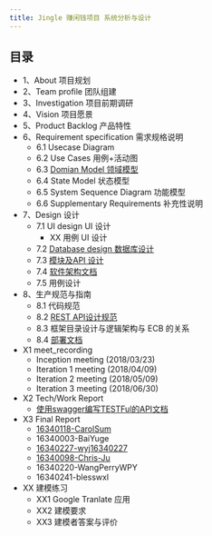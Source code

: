 ```yaml
---
title: Jingle 赚闲钱项目 系统分析与设计
---
```



## 目录
  
- 1、About 项目规划
- 2、Team profile 团队组建
- 3、Investigation 项目前期调研
- 4、Vision 项目愿景
- 5、Product Backlog 产品特性
- 6、Requirement specification 需求规格说明
    - 6.1 Usecase Diagram
    - 6.2 Use Cases 用例+活动图
    - 6.3 [Domian Model 领域模型](https://github.com/systemanalyse/raiseMoney/blob/master/docs/%E6%95%B0%E6%8D%AE%E5%BA%93%E8%AE%BE%E8%AE%A1%E6%96%87%E6%A1%A3/resource/eer.png)
    - 6.4 State Model 状态模型
    - 6.5 System Sequence Diagram 功能模型
    - 6.6 Supplementary Requirements 补充性说明
- 7、Design 设计
    - 7.1 UI design UI 设计
        - XX 用例 UI 设计
    - 7.2 [Database design 数据库设计](https://github.com/systemanalyse/raiseMoney/blob/master/docs/%E6%95%B0%E6%8D%AE%E5%BA%93%E8%AE%BE%E8%AE%A1%E6%96%87%E6%A1%A3/%E6%95%B0%E6%8D%AE%E5%BA%93%E8%AE%BE%E8%AE%A1%E6%96%87%E6%A1%A3.md)
    - 7.3 [模块及API 设计](https://github.com/systemanalyse/raiseMoney/blob/master/docs/Design%20%E8%AE%BE%E8%AE%A1/%E6%A8%A1%E5%9D%97-API%E8%AE%BE%E8%AE%A1%E6%96%87%E6%A1%A3.md)
    - 7.4 [软件架构文档](https://github.com/systemanalyse/raiseMoney/blob/master/docs/Design%20%E8%AE%BE%E8%AE%A1/%E6%9E%B6%E6%9E%84%E8%AE%BE%E8%AE%A1%E8%AF%B4%E6%98%8E%E6%96%87%E6%A1%A3.md)
    - 7.5 用例设计
- 8、生产规范与指南
    - 8.1 代码规范
    - 8.2 [REST API设计规范](https://github.com/systemanalyse/raiseMoney/blob/master/docs/%E7%94%9F%E4%BA%A7%E8%A7%84%E8%8C%83%E4%B8%8E%E6%8C%87%E5%8D%97/API_RaiseMoney.md)
    - 8.3 框架目录设计与逻辑架构与 ECB 的关系
    - 8.4 [部署文档](https://github.com/systemanalyse/raiseMoney/blob/master/docs/%E5%AE%89%E8%A3%85%E9%83%A8%E7%BD%B2%E8%AF%B4%E6%98%8E.md)
- X1 meet_recording
    - Inception meeting (2018/03/23)
    - Iteration 1 meeting (2018/04/09)
    - Iteration 2 meeting (2018/05/09)
    - Iteration 3 meeting (2018/06/30)
- X2 Tech/Work Report
    - [使用swagger编写TESTFul的API文档](https://blog.csdn.net/Yanzu_Wu/article/details/94354972)
- X3 Final Report
    - [16340118-CarolSum](https://blog.csdn.net/bkjs626/article/details/94137876)
    - 16340003-BaiYuge
    - [16340227-wyj16340227](https://github.com/systemanalyse/raiseMoney/blob/master/docs/%E4%B8%AA%E4%BA%BA%E6%8A%A5%E5%91%8A/%E4%B8%AA%E4%BA%BA%E6%8A%A5%E5%91%8A-%E7%8E%8B%E6%B0%B8%E6%9D%B0-16340227.md)
    - [16340098-Chris-Ju](https://github.com/systemanalyse/raiseMoney/blob/master/docs/%E4%B8%AA%E4%BA%BA%E6%8A%A5%E5%91%8A/16340098_jubo.md)
    - 16340220-WangPerryWPY
    - 16340241-blesswxl
- XX 建模练习
    - XX1 Google Tranlate 应⽤
    - XX2 建模要求
    - XX3 建模者答案与评价

